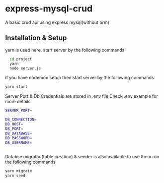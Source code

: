 
# express-mysql-crud

 A basic crud api using express mysql(without orm)



## Installation & Setup

yarn is used here. start server by the following commands
```bash
  cd project
  yarn
  node server.js
```
if you have nodemon setup then start server by the following commands

```bash
yarn start
```

Server Port & Db Credentials are stored in .env file.Check .env.example for more details.
```bash
SERVER_PORT=

DB_CONNECTION=
DB_HOST=
DB_PORT=
DB_DATABASE=
DB_PASSWORD=
DB_USERNAME=
  
```
Databse migraton(table creation) & seeder is also available.to use them run the following commands

```bash
yarn migrate
yarn seed
```
    
